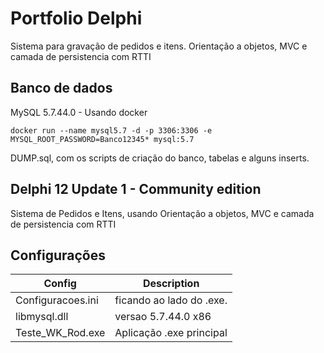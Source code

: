 # Portfolio Delphi
Sistema para gravação de pedidos e itens.
Orientação a objetos, MVC e camada de persistencia com RTTI

## Banco de dados
MySQL 5.7.44.0 - Usando docker
```
docker run --name mysql5.7 -d -p 3306:3306 -e MYSQL_ROOT_PASSWORD=Banco12345* mysql:5.7
```
DUMP.sql, com os scripts de criação do banco, tabelas e alguns inserts.

## Delphi 12 Update 1 - Community edition
Sistema de Pedidos e Itens, usando Orientação a objetos, MVC e camada de persistencia com RTTI

## Configurações

Config|Description
-|-
Configuracoes.ini|ficando ao lado do .exe.
libmysql.dll|versao 5.7.44.0 x86
Teste_WK_Rod.exe|Aplicação .exe principal

